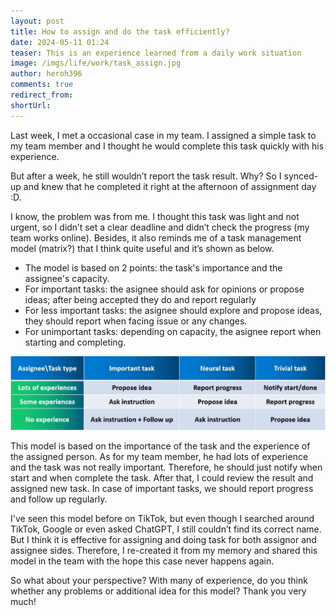 ```yaml
---
layout: post
title: How to assign and do the task efficiently?
date: 2024-05-11 01:24
teaser: This is an experience learned from a daily work situation
image: /imgs/life/work/task_assign.jpg
author: heroh396
comments: true
redirect_from:
shortUrl:
---
```


Last week, I met a occasional case in my team. I assigned a simple task to my team member and I thought he would complete this task quickly with his experience.

But after a week, he still wouldn’t report the task result. Why? So I synced-up and knew that he completed it right at the afternoon of assignment day :D.

I know, the problem was from me. I thought this task was light and not urgent, so I didn’t set a clear deadline and didn’t check the progress (my team works online). Besides, it also reminds me of a task management model (matrix?) that I think quite useful and it’s shown as below.

- The model is based on 2 points: the task's importance and the assignee's capacity.
- For important tasks: the asignee should ask for opinions or propose ideas; after being accepted they do and report regularly
- For less important tasks: the asignee should explore and propose ideas, they should report when facing issue or any changes.
- For unimportant tasks: depending on capacity, the asignee report when starting and completing.

![openic mindmap](/imgs/life/work/task_assign_table.jpg)


This model is based on the importance of the task and the experience of the assigned person. As for my team member, he had lots of experience and the task was not really important. Therefore, he should just notify when start and when complete the task. After that, I could review the result and assigned new task. In case of important tasks, we should report progress and follow up regularly.

I've seen this model before on TikTok, but even though I searched around TikTok, Google or even asked ChatGPT, I still couldn’t find its correct name. But I think it is effective for assigning and doing task for both assignor and assignee sides. Therefore, I re-created it from my memory and shared this model in the team with the hope this case never happens again.

So what about your perspective? With many of experience, do you think whether any problems or additional idea for this model? Thank you very much!